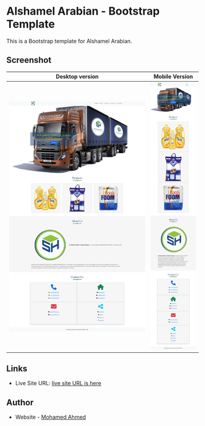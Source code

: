 # Alshamel Arabian - Bootstrap Template

This is a Bootstrap template for Alshamel Arabian.

## Screenshot

| Desktop version                                     |                 Mobile Version                  |
| --------------------------------------------------- | :---------------------------------------------: |
| ![Solution Screenshot](./screenshot/desktop_en.png) | ![Solution Screenshot](./screenshot/mobile.png) |


## Links

- Live Site URL: [live site URL is here](https://mnsa2024.github.io/alshamel-arabian-bootstrap/)

## Author

- Website - [Mohamed Ahmed](https://github.com/mnsa2024)
